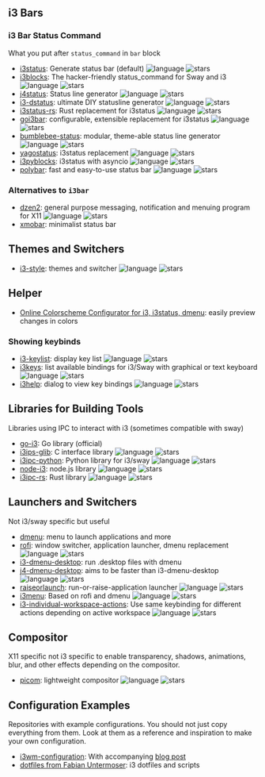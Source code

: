 ## i3 Bars

### i3 Bar Status Command
What you put after `status_command` in `bar` block

- [i3status](https://github.com/i3/i3status): Generate status bar (default)
  ![language](https://img.shields.io/github/languages/top/i3/i3status) ![stars](https://img.shields.io/github/stars/i3/i3status?style=flat)
- [i3blocks](https://github.com/vivien/i3blocks): The hacker-friendly
  status_command for Sway and i3
  ![language](https://img.shields.io/github/languages/top/vivien/i3blocks) ![stars](https://img.shields.io/github/stars/vivien/i3blocks?style=flat)
- [j4status](https://github.com/sardemff7/j4status): Status line generator
  ![language](https://img.shields.io/github/languages/top/sardemff7/j4status) ![stars](https://img.shields.io/github/stars/sardemff7/j4status?style=flat)
- [i3-dstatus](https://github.com/altdesktop/i3-dstatus): ultimate DIY
  statusline generator
  ![language](https://img.shields.io/github/languages/top/altdesktop/i3-dstatus) ![stars](https://img.shields.io/github/stars/altdesktop/i3-dstatus?style=flat)
- [i3status-rs](https://github.com/greshake/i3status-rust): Rust replacement for
  i3status
  ![language](https://img.shields.io/github/languages/top/greshake/i3status-rust) ![stars](https://img.shields.io/github/stars/greshake/i3status-rust?style=flat)
- [goi3bar](https://github.com/denbeigh2000/goi3bar): configurable, extensible
  replacement for i3status
  ![language](https://img.shields.io/github/languages/top/denbeigh2000/goi3bar) ![stars](https://img.shields.io/github/stars/denbeigh2000/goi3bar?style=flat)
- [bumblebee-status](https://github.com/tobi-wan-kenobi/bumblebee-status):
  modular, theme-able status line generator
  ![language](https://img.shields.io/github/languages/top/tobi-wan-kenobi/bumblebee-status) ![stars](https://img.shields.io/github/stars/tobi-wan-kenobi/bumblebee-status?style=flat)
- [yagostatus](https://github.com/burik666/yagostatus): i3status replacement
  ![language](https://img.shields.io/github/languages/top/burik666/yagostatus) ![stars](https://img.shields.io/github/stars/burik666/yagostatus?style=flat)
- [i3pyblocks](https://github.com/thiagokokada/i3pyblocks): i3status with
  asyncio
  ![language](https://img.shields.io/github/languages/top/thiagokokada/i3pyblocks) ![stars](https://img.shields.io/github/stars/thiagokokada/i3pyblocks?style=flat)
- [polybar](https://github.com/polybar/polybar): fast and easy-to-use status bar
  ![language](https://img.shields.io/github/languages/top/polybar/polybar) ![stars](https://img.shields.io/github/stars/polybar/polybar?style=flat)


### Alternatives to `i3bar`
- [dzen2](https://github.com/minos-org/dzen2): general purpose messaging,
  notification and menuing program for X11
  ![language](https://img.shields.io/github/languages/top/minos-org/dzen2) ![stars](https://img.shields.io/github/stars/minos-org/dzen2?style=social)
- [xmobar](https://codeberg.org/xmobar/xmobar): minimalist status bar


## Themes and Switchers
- [i3-style](https://github.com/altdesktop/i3-style): themes and switcher
  ![language](https://img.shields.io/github/languages/top/altdesktop/i3-style) ![stars](https://img.shields.io/github/stars/altdesktop/i3-style?style=social)


## Helper

- [Online Colorscheme Configurator for i3, i3status,
  dmenu](https://thomashunter.name/i3-configurator/): easily preview changes
  in colors

### Showing keybinds

- [i3-keylist](https://github.com/s-n-g/i3-keylist): display key list
  ![language](https://img.shields.io/github/languages/top/s-n-g/i3-keylist) ![stars](https://img.shields.io/github/stars/s-n-g/i3-keylist?style=flat)
- [i3keys](https://github.com/RasmusLindroth/i3keys): list available bindings
  for i3/Sway with graphical or text keyboard
  ![language](https://img.shields.io/github/languages/top/RasmusLindroth/i3keys) ![stars](https://img.shields.io/github/stars/RasmusLindroth/i3keys?style=flat)
- [i3help](https://github.com/glennular/i3help): dialog to view key bindings
  ![language](https://img.shields.io/github/languages/top/glennular/i3help) ![stars](https://img.shields.io/github/stars/glennular/i3help?style=flat)


## Libraries for Building Tools
Libraries using IPC to interact with i3 (sometimes compatible with sway)

- [go-i3](https://github.com/i3/go-i3): Go library (official)
- [i3ips-glib](https://github.com/altdesktop/i3ipc-glib): C interface library
  ![language](https://img.shields.io/github/languages/top/altdesktop/i3ipc-glib) ![stars](https://img.shields.io/github/stars/altdesktop/i3ipc-glib?style=flat)
- [i3ipc-python](https://github.com/altdesktop/i3ipc-python): Python library for
  i3/sway
  ![language](https://img.shields.io/github/languages/top/altdesktop/i3ipc-python) ![stars](https://img.shields.io/github/stars/altdesktop/i3ipc-python?style=flat)
- [node-i3](https://github.com/sidorares/node-i3): node.js library
  ![language](https://img.shields.io/github/languages/top/sidorares/node-i3) ![stars](https://img.shields.io/github/stars/sidorares/node-i3?style=flat)
- [i3ipc-rs](https://github.com/tmerr/i3ipc-rs): Rust library
  ![language](https://img.shields.io/github/languages/top/tmerr/i3ipc-rs) ![stars](https://img.shields.io/github/stars/tmerr/i3ipc-rs?style=flat)


## Launchers and Switchers
Not i3/sway specific but useful

- [dmenu](https://git.suckless.org/dmenu): menu to launch applications and more
- [rofi](https://github.com/davatorium/rofi): window switcher, application
  launcher, dmenu replacement
  ![language](https://img.shields.io/github/languages/top/davatorium/rofi) ![stars](https://img.shields.io/github/stars/davatorium/rofi?style=flat)
- [i3-dmenu-desktop](https://github.com/i3/i3/blob/next/i3-dmenu-desktop): run
  .desktop files with dmenu
- [j4-dmenu-desktop](https://github.com/enkore/j4-dmenu-desktop): aims to be
  faster than i3-dmenu-desktop
  ![language](https://img.shields.io/github/languages/top/enkore/j4-dmenu-desktop) ![stars](https://img.shields.io/github/stars/enkore/j4-dmenu-desktop?style=flat)
- [raiseorlaunch](https://github.com/open-dynaMIX/raiseorlaunch):
  run-or-raise-application launcher
  ![language](https://img.shields.io/github/languages/top/open-dynaMIX/raiseorlaunch) ![stars](https://img.shields.io/github/stars/open-dynaMIX/raiseorlaunch?style=flat)
- [i3menu](https://github.com/giacomos/i3menu): Based on rofi and dmenu
  ![language](https://img.shields.io/github/languages/top/giacomos/i3menu) ![stars](https://img.shields.io/github/stars/giacomos/i3menu?style=flat)
- [i3-individual-workspace-actions](https://github.com/realestninja/i3-individual-workspace-actions):
  Use same keybinding for different actions depending on active workspace
  ![language](https://img.shields.io/github/languages/top/realestninja/i3-individual-workspace-actions) ![stars](https://img.shields.io/github/stars/realestninja/i3-individual-workspace-actions?style=flat)


## Compositor
X11 specific not i3 specific to enable transparency, shadows, animations, blur,
and other effects depending on the compositor.

- [picom](https://github.com/yshui/picom): lightweight compositor
  ![language](https://img.shields.io/github/languages/top/yshui/picom) ![stars](https://img.shields.io/github/stars/yshui/picom?style=flat)


## Configuration Examples
Repositories with example configurations. You should not just copy everything
from them. Look at them as a reference and inspiration to make your own
configuration.

- [i3wm-configuration](https://github.com/vincentbernat/i3wm-configuration):
  With accompanying [blog post](https://vincent.bernat.ch/en/blog/2021-i3-window-manager)
- [dotfiles from Fabian Untermoser](https://gitlab.com/FabianUntermoser/dot-files/-/tree/master/i3): i3 dotfiles and scripts

